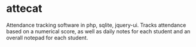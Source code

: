 attecat
=======

Attendance tracking software in php, sqlite, jquery-ui. Tracks attendance based on a numerical score, as well as daily notes for each student and an overall notepad for each student.
